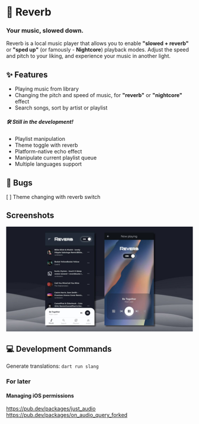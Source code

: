 # 🎼 Reverb
### Your music, slowed down.

Reverb is a local music player that allows you to enable **"slowed + reverb"** or **"sped up"** (or famously - **Nightcore**) playback modes. Adjust the speed and pitch to your liking, and experience your music in another light. 

## ✨ Features
- Playing music from library
- Changing the pitch and speed of music, for **"reverb"** or **"nightcore"** effect
- Search songs, sort by artist or playlist

##### 🛠 Still in the development!
- Playlist manipulation
- Theme toggle with reverb
- Platform-native echo effect
- Manipulate current playlist queue
- Multiple languages support


## 🐞 Bugs
[ ] Theme changing with reverb switch

## Screenshots
![Screenshots](assets/screenshots.jpg)

## 💻 Development Commands
Generate translations: `dart run slang`

### For later
#### Managing iOS permissions 
https://pub.dev/packages/just_audio
https://pub.dev/packages/on_audio_query_forked
